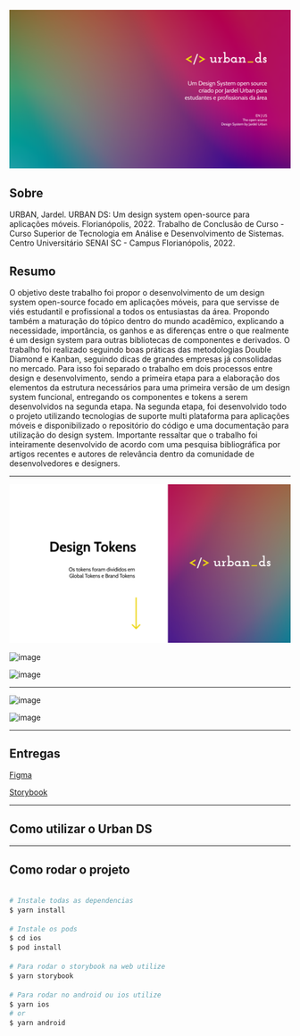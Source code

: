 ![image](https://github.com/j-rdel/urban-design-system-app/blob/master/src/assets/images/Cover.png?raw=true)

## Sobre

URBAN, Jardel. URBAN DS: Um design system open-source para aplicações móveis. Florianópolis, 2022. Trabalho de Conclusão de Curso - Curso Superior de Tecnologia em Análise e Desenvolvimento de Sistemas. Centro Universitário SENAI SC - Campus Florianópolis, 2022.

## Resumo

O objetivo deste trabalho foi propor o desenvolvimento de um design system open-source focado em aplicações móveis, para que servisse de viés estudantil e profissional a todos os entusiastas da área. Propondo também a maturação do tópico dentro do mundo acadêmico, explicando a necessidade, importância, os ganhos e as diferenças entre o que realmente é um design system para outras bibliotecas de componentes e derivados. O trabalho foi realizado seguindo boas práticas das metodologias Double Diamond e Kanban, seguindo dicas de grandes empresas já consolidadas no mercado. Para isso foi separado o trabalho em dois processos entre design e desenvolvimento, sendo a primeira etapa para a elaboração dos elementos da estrutura necessários para uma primeira versão de um design system funcional, entregando os componentes e tokens a serem desenvolvidos na segunda etapa. Na segunda etapa, foi desenvolvido todo o projeto utilizando tecnologias de suporte multi plataforma para aplicações móveis e disponibilizado o repositório do código e uma documentação para utilização do design system. Importante ressaltar que o trabalho foi inteiramente desenvolvido de acordo com uma pesquisa bibliográfica por artigos recentes e autores de relevância dentro da comunidade de desenvolvedores e designers.

---

![image](https://github.com/j-rdel/urban-design-system-app/blob/master/src/assets/images/TokensCover.png?raw=true)

![image](https://github.com/j-rdel/urban-design-system-app/blob/feature/readme/src/assets/images/GlobalTokens.png?raw=true)

![image](https://github.com/j-rdel/urban-design-system-app/blob/feature/readme/src/assets/images/BrandTokens.png?raw=true)

---

![image](https://github.com/j-rdel/urban-design-system-app/blob/feature/readme/src/assets/images/ComponentsCover.png?raw=true)

![image](https://github.com/j-rdel/urban-design-system-app/blob/feature/readme/src/assets/images/Components.png?raw=true)

---

## Entregas

[Figma](https://figma.fun/9KXGmx)

[Storybook](https://storybook.js.org/)

---

## Como utilizar o Urban DS

---

## Como rodar o projeto

```bash

# Instale todas as dependencias
$ yarn install

# Instale os pods
$ cd ios
$ pod install

# Para rodar o storybook na web utilize
$ yarn storybook

# Para rodar no android ou ios utilize
$ yarn ios
# or
$ yarn android

```